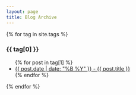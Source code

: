 ```yaml
---
layout: page
title: Blog Archive
---
```


{% for tag in site.tags %}
  <h3>{{ tag[0] }}</h3>
  <ul>
    {% for post in tag[1] %}
      <li><a href="/connect4{{ post.url }}">{{ post.date | date: "%B %Y" }} - {{ post.title }}</a></li>
    {% endfor %}
  </ul>
{% endfor %}
